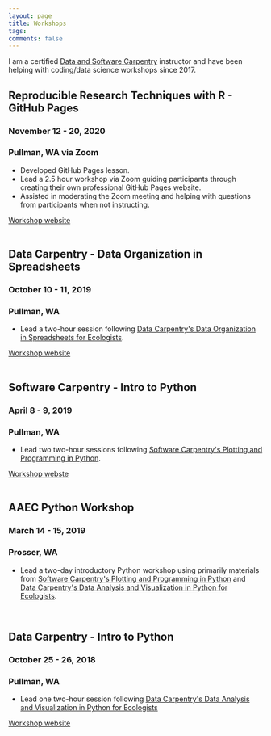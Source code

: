 ```yaml
---
layout: page
title: Workshops
tags:
comments: false
---
```


I am a certified [Data and Software Carpentry](https://carpentries.org/) instructor and have been helping with coding/data science workshops since 2017.

## Reproducible Research Techniques with R - GitHub Pages
### November 12 - 20, 2020
### Pullman, WA via Zoom
- Developed GitHub Pages lesson.
- Lead a 2.5 hour workshop via Zoom guiding participants through creating their own professional GitHub Pages website. 
- Assisted in moderating the Zoom meeting and helping with questions from participants when not instructing.

[Workshop website](https://cereo.wsu.edu/reproducible-r-workshop/)<br><br>

## Data Carpentry - Data Organization in Spreadsheets
### October 10 - 11, 2019
### Pullman, WA
- Lead a two-hour session following [Data Carpentry's Data Organization in Spreadsheets for Ecologists](https://datacarpentry.org/spreadsheet-ecology-lesson/).

[Workshop website](https://mbrousil.github.io/2019-10-10-wsu/)<br><br>

## Software Carpentry - Intro to Python
### April 8 - 9, 2019
### Pullman, WA
- Lead two two-hour sessions following [Software Carpentry's Plotting and Programming in Python](http://swcarpentry.github.io/python-novice-gapminder/).

[Workshop webste](https://mbrousil.github.io/2019-04-08-wsu/)<br><br>

## AAEC Python Workshop
### March 14 - 15, 2019
### Prosser, WA
- Lead a two-day introductory Python workshop using primarily materials from [Software Carpentry's Plotting and Programming in Python](http://swcarpentry.github.io/python-novice-gapminder/) and [Data Carpentry's Data Analysis and Visualization in Python for Ecologists](https://datacarpentry.org/python-ecology-lesson/).

<br>

## Data Carpentry - Intro to Python
### October 25 - 26, 2018
### Pullman, WA
- Lead one two-hour session following [Data Carpentry's Data Analysis and Visualization in Python for Ecologists](https://datacarpentry.org/python-ecology-lesson/01-short-introduction-to-Python/index.html)

[Workshop website](https://mbrousil.github.io/2018-10-25-wsu/)<br><br>

